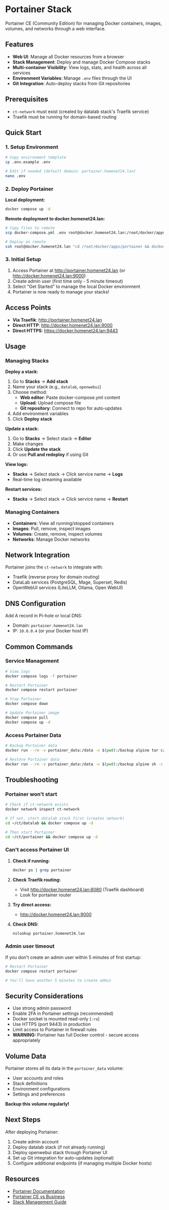 # Portainer Stack

Portainer CE (Community Edition) for managing Docker containers, images, volumes, and networks through a web interface.

## Features

- **Web UI**: Manage all Docker resources from a browser
- **Stack Management**: Deploy and manage Docker Compose stacks
- **Multi-container Visibility**: View logs, stats, and health across all services
- **Environment Variables**: Manage `.env` files through the UI
- **Git Integration**: Auto-deploy stacks from Git repositories

## Prerequisites

- `ct-network` must exist (created by datalab stack's Traefik service)
- Traefik must be running for domain-based routing

## Quick Start

### 1. Setup Environment

```bash
# Copy environment template
cp .env.example .env

# Edit if needed (default domain: portainer.homenet24.lan)
nano .env
```

### 2. Deploy Portainer

**Local deployment:**
```bash
docker compose up -d
```

**Remote deployment to docker.homenet24.lan:**
```bash
# Copy files to remote
scp docker-compose.yml .env root@docker.homenet24.lan:/root/docker/apps/portainer/

# Deploy on remote
ssh root@docker.homenet24.lan "cd /root/docker/apps/portainer && docker compose up -d"
```

### 3. Initial Setup

1. Access Portainer at http://portainer.homenet24.lan (or http://docker.homenet24.lan:9000)
2. Create admin user (first time only - 5 minute timeout)
3. Select "Get Started" to manage the local Docker environment
4. Portainer is now ready to manage your stacks!

## Access Points

- **Via Traefik**: http://portainer.homenet24.lan
- **Direct HTTP**: http://docker.homenet24.lan:9000
- **Direct HTTPS**: https://docker.homenet24.lan:9443

## Usage

### Managing Stacks

**Deploy a stack:**
1. Go to **Stacks** → **Add stack**
2. Name your stack (e.g., `datalab`, `openwebui`)
3. Choose method:
   - **Web editor**: Paste docker-compose.yml content
   - **Upload**: Upload compose file
   - **Git repository**: Connect to repo for auto-updates
4. Add environment variables
5. Click **Deploy stack**

**Update a stack:**
1. Go to **Stacks** → Select stack → **Editor**
2. Make changes
3. Click **Update the stack**
4. Or use **Pull and redeploy** if using Git

**View logs:**
- **Stacks** → Select stack → Click service name → **Logs**
- Real-time log streaming available

**Restart services:**
- **Stacks** → Select stack → Click service name → **Restart**

### Managing Containers

- **Containers**: View all running/stopped containers
- **Images**: Pull, remove, inspect images
- **Volumes**: Create, remove, inspect volumes
- **Networks**: Manage Docker networks

## Network Integration

Portainer joins the `ct-network` to integrate with:
- Traefik (reverse proxy for domain routing)
- DataLab services (PostgreSQL, Mage, Superset, Redis)
- OpenWebUI services (LiteLLM, Ollama, Open WebUI)

## DNS Configuration

Add A record in Pi-hole or local DNS:
- Domain: `portainer.homenet24.lan`
- IP: `10.0.0.4` (or your Docker host IP)

## Common Commands

### Service Management

```bash
# View logs
docker compose logs -f portainer

# Restart Portainer
docker compose restart portainer

# Stop Portainer
docker compose down

# Update Portainer image
docker compose pull
docker compose up -d
```

### Access Portainer Data

```bash
# Backup Portainer data
docker run --rm -v portainer_data:/data -v $(pwd):/backup alpine tar czf /backup/portainer-backup.tar.gz -C /data .

# Restore Portainer data
docker run --rm -v portainer_data:/data -v $(pwd):/backup alpine sh -c "cd /data && tar xzf /backup/portainer-backup.tar.gz"
```

## Troubleshooting

### Portainer won't start

```bash
# Check if ct-network exists
docker network inspect ct-network

# If not, start datalab stack first (creates network)
cd ~/ct/datalab && docker compose up -d

# Then start Portainer
cd ~/ct/portainer && docker compose up -d
```

### Can't access Portainer UI

1. **Check if running:**
   ```bash
   docker ps | grep portainer
   ```

2. **Check Traefik routing:**
   - Visit http://docker.homenet24.lan:8080 (Traefik dashboard)
   - Look for portainer router

3. **Try direct access:**
   - http://docker.homenet24.lan:9000

4. **Check DNS:**
   ```bash
   nslookup portainer.homenet24.lan
   ```

### Admin user timeout

If you don't create an admin user within 5 minutes of first startup:

```bash
# Restart Portainer
docker compose restart portainer

# You'll have another 5 minutes to create admin
```

## Security Considerations

- Use strong admin password
- Enable 2FA in Portainer settings (recommended)
- Docker socket is mounted read-only (`:ro`)
- Use HTTPS (port 9443) in production
- Limit access to Portainer in firewall rules
- **WARNING:** Portainer has full Docker control - secure access appropriately

## Volume Data

Portainer stores all its data in the `portainer_data` volume:
- User accounts and roles
- Stack definitions
- Environment configurations
- Settings and preferences

**Backup this volume regularly!**

## Next Steps

After deploying Portainer:
1. Create admin account
2. Deploy datalab stack (if not already running)
3. Deploy openwebui stack through Portainer UI
4. Set up Git integration for auto-updates (optional)
5. Configure additional endpoints (if managing multiple Docker hosts)

## Resources

- [Portainer Documentation](https://docs.portainer.io/)
- [Portainer CE vs Business](https://www.portainer.io/products/community-vs-business)
- [Stack Management Guide](https://docs.portainer.io/user/docker/stacks)
